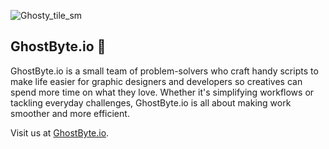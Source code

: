 ![Ghosty_tile_sm](https://github.com/GhostByte-io/.github/assets/6352013/1c096bfe-0b3e-4444-a7a6-086ba2462d83)
## GhostByte.io 👋

GhostByte.io is a small team of problem-solvers who craft handy scripts to make life easier for graphic designers and developers so creatives can spend more time on what they love. Whether it's simplifying workflows or tackling everyday challenges, GhostByte.io is all about making work smoother and more efficient.

Visit us at [GhostByte.io]([https://www.ghostbyte.io](https://github.com/GhostByte-io/.github/assets/6352013/7c791048-5ac2-4164-b357-10c6d81a14e5)).



